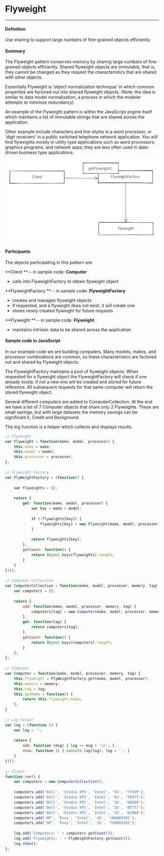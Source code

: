 # Flyweight

---

#### Definition

Use sharing to support large numbers of fine-grained objects efficiently.

#### Summary

The Flyweight pattern conserves memory by sharing large numbers of fine-grained objects efficiently. Shared flyweight objects are immutable, that is, they cannot be changed as they request the characteristics that are shared with other objects.

Essentially Flyweight is 'object normalization technique' in which common properties are factored out into shared flyweight objects. \(Note: the idea is similar to data model normalization, a process in which the modeler attempts to minimize redundancy\)

An example of the Flyweight pattern is within the JavaScript engine itself which maintains a list of immutable strings that are shared across the application.

Other example include characters and line-styles in a word processor, or 'digit receivers' in a public switched telephone network application. You will find flyweights mostly in utility type applications such as word processors, graphics programs, and network apps; they are less often used in data-driven business type applications.![](/assets/ice_screenshot_20180824-121135.png)

#### Participants

The objects participating in this pattern are:

**Client **-- in sample code: **Computer**

* calls into FlyweightFactory to obtain flyweight object

**FlyweightFactory **-- in sample code: **FlyweightFactory**

* creates and manages flyweight objects
* if requested, and a flyweight does not exist, it will create one
* stores newly created flyweight for future requests

**Flyweight **-- in sample code: **Flyweight**

* maintains intrinsic data to be shared across the application

#### Sample code in JavaScript

In our example code we are building computers. Many models, makes, and processor combinations are common, so these characteristics are factored out and shared by Flyweight objects.

The FlyweightFactory maintains a pool of flyweight objects. When requested for a flyweight object the FlyweightFactory will check if one already exists: if not a new one will be created and stored for future reference. All subsequent requests for that same computer will return the stored flyweight object.

Several different computers are added to ComputerCollection. At the end we have a list of 7 Computer objects that share only 2 Flyweights. These are small savings, but with large datasets the memory savings can be significant.k, Credit and Background.

The log function is a helper which collects and displays results.

```js
// Flyweight
var Flyweight = function(make, model, processor) {
	this.make = make;
	this.model = model;
	this.processor = processor;
};

// Flyweight Factory
var FlyWeightFactory = (function() {
	
	var flyweights = {};

	return {
		get: function(make, model, processor) {
			var key = make + model;

			if (!flyweights[key]) {
				flyweights[key] = new Flyweight(make, model, processor);
			}

			return flyweights[key];
		},
		getCount: function() {
			return Object.keys(flyweights).length;
		}
	}
})();

// Computer Collection
var ComputerCollection = function(make, model, processor, memory, tag) {
	var computers = {};

	return {
		add: function(make, model, processor, memory, tag) {
			computers[tag] = new Computer(make, model, processor, memory, tag);
		},
		get: function(tag) {
			return computers[tag];
		},
		getCount: function() {
			return Object.keys(computers).length;
		}
	};
};

// Computer
var Computer = function(make, model, processor, memory, tag) {
	this.flyweight = FlyWeightFactory.get(make, model, processor);
	this.memory = memory;
	this.tag = tag;
	this.getMake = function() {
		return this.flyweight.make;
	};
}

// Log helper
var log = (function () {
    var log = '';
 
    return {
        add: function (msg) { log += msg + '\n'; },
        show: function () { console.log(log); log = ''; }
    }
})();

// Client
function run() {
	var computers = new ComputerCollection();

	computers.add('Dell', 'Studio XPS', 'Intel', '5G', 'Y755P');
    computers.add('Dell', 'Studio XPS', 'Intel', '6G', 'X997T');
    computers.add('Dell', 'Studio XPS', 'Intel', '2G', 'U8U80');
    computers.add('Dell', 'Studio XPS', 'Intel', '2G', 'NT777');
    computers.add('Dell', 'Studio XPS', 'Intel', '2G', '0J88A');
    computers.add('HP', 'Envy', 'Intel', '4G', 'CNU883701');
    computers.add('HP', 'Envy', 'Intel', '2G', 'TXU003283');

    log.add('Computers: ' + computers.getCount());
    log.add('Flyweights: ' + FlyWeightFactory.getCount());
    log.show();
};
```



